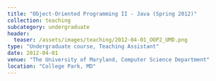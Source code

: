 ```yaml
---
title: "Object-Oriented Programming II - Java (Spring 2012)"
collection: teaching
subcategory: undergraduate
header: 
  teaser: /assets/images/teaching/2012-04-01_OOP2_UMD.png
type: "Undergraduate course, Teaching Assistant"
date: 2012-04-01
venue: "The University of Maryland, Computer Science Department"
location: "College Park, MD"
---
```


